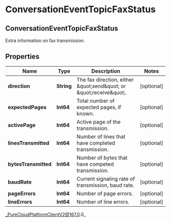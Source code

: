 # ConversationEventTopicFaxStatus

## ConversationEventTopicFaxStatus
Extra information on fax transmission.

## Properties

|Name | Type | Description | Notes|
|------------ | ------------- | ------------- | -------------|
| **direction** | **String** | The fax direction, either \&quot;send\&quot; or \&quot;receive\&quot;. | [optional] |
| **expectedPages** | **Int64** | Total number of expected pages, if known. | [optional] |
| **activePage** | **Int64** | Active page of the transmission. | [optional] |
| **linesTransmitted** | **Int64** | Number of lines that have completed transmission. | [optional] |
| **bytesTransmitted** | **Int64** | Number of bytes that have competed transmission. | [optional] |
| **baudRate** | **Int64** | Current signaling rate of transmission, baud rate. | [optional] |
| **pageErrors** | **Int64** | Number of page errors. | [optional] |
| **lineErrors** | **Int64** | Number of line errors. | [optional] |



_PureCloudPlatformClientV2@167.0.0_
